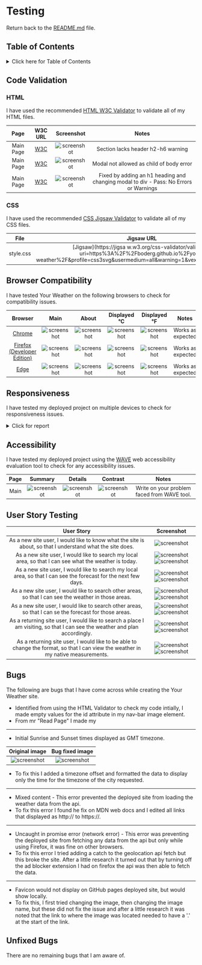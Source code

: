# Testing

Return back to the [README.md](README.md) file.

## Table of Contents

<details>
<summary>Click here for Table of Contents</summary>

- [Code Validation](#code-validation)
  - [HTML](#html)
  - [CSS](#css)

- [Browser Compatibility](#browser-compatibility)

- [Responsiveness](#responsiveness)

- [Accessibility](#accessibility)

- [User Story Testing](#user-story-testing)

- [Bugs](#bugs)

- [Unfixed Bugs](#unfixed-bugs)

</details>

## Code Validation

### HTML

I have used the recommended [HTML W3C Validator](https://validator.w3.org) to validate all of my HTML files.

| Page | W3C URL | Screenshot | Notes |
| :---: | :---: | :---: | :---: |
| Main Page | [W3C](https://validator.w3.org/nu/?doc=https%3A%2F%2Fboderg.github.io%2Fyour-weather%2F) | ![screenshot](documentation/validation/nu-html-checker-warnings.png) | Section lacks header h2-h6 warning |
| Main Page | [W3C](https://validator.w3.org/nu/?doc=https%3A%2F%2Fboderg.github.io%2Fyour-weather%2F) | ![screenshot](documentation/validation/nu-html-checker-warnings.png) | Modal not allowed as child of body error |
| Main Page | [W3C](https://validator.w3.org/nu/?doc=https%3A%2F%2Fboderg.github.io%2Fyour-weather%2F) | ![screenshot](documentation/validation/nu-html-checker-no-errors.png) | Fixed by adding an h1 heading and changing modal to div - Pass: No Errors or Warnings |

### CSS

I have used the recommended [CSS Jigsaw Validator](https://jigsaw.w3.org/css-validator) to validate all of my CSS files.

| File | Jigsaw URL | Screenshot | Notes |
| :---: | :---: | :---: | :---: |
| style.css | [Jigsaw](https://jigsa w.w3.org/css-validator/validator?uri=https%3A%2F%2Fboderg.github.io%2Fyour-weather%2F&profile=css3svg&usermedium=all&warning=1&vextwarning=&lang=en) | ![screenshot](https://github.com/Uche05/CI-PROJECTS-KUCJ/blob/main/documentation/testingshots/csscheck.png) | Pass: No Errors |

## Browser Compatibility

I have tested Your Weather on the following browsers to check for compatibility issues.

| Browser | Main | About | Displayed °C | Displayed °F | Notes |
| :---: | :---: | :---: | :---: | :---: | :---: |
| [Chrome](https://www.google.com/chrome) | ![screenshot](documentation/browsers/chrome/chrome-main.png) | ![screenshot](documentation/browsers/chrome/chrome-modal.png) | ![screenshot](documentation/browsers/chrome/chrome-displayed-c.png) | ![screenshot](documentation/browsers/chrome/chrome-displayed-f.png) | Works as expected |
| [Firefox (Developer Edition)](https://www.mozilla.org/firefox/developer) | ![screenshot](documentation/browsers/firefox-dev/firefox-dev-main.png) | ![screenshot](documentation/browsers/firefox-dev/firefox-dev-modal.png) | ![screenshot](documentation/browsers/firefox-dev/firefox-dev-displayed-c.png) | ![screenshot](documentation/browsers/firefox-dev/firefox-dev-displayed-f.png) | Works as expected |
| [Edge](https://www.microsoft.com/edge)| ![screenshot](documentation/browsers/edge/edge-main.png) | ![screenshot](documentation/browsers/edge/edge-modal.png) | ![screenshot](documentation/browsers/edge/edge-displayed-c.png) | ![screenshot](documentation/browsers/edge/edge-displayed-f.png) | Works as expected |

## Responsiveness

I have tested my deployed project on multiple devices to check for responsiveness issues.

<details>
<summary>Click for report</summary>

| Device | Main | About | Notes |
|---|---|---|---|

</details>

## Accessibility

I have tested my deployed project using the [WAVE](https://wave.webaim.org/) web accessibility evaluation tool to check for any accessibility issues.

| Page | Summary | Details | Contrast | Notes |
| :---: | :---: | :---: | :---: | :---: |
| Main | ![screenshot](documentation/wave/wave-summary.png) | ![screenshot](documentation/wave/wave-details.png) | ![screenshot](documentation/wave/wave-contrast.png) | Write on your problem faced from WAVE tool. |

## User Story Testing

| User Story | Screenshot |
| :---: | :---: |
| As a new site user, I would like to know what the site is about, so that I understand what the site does. | ![screenshot](documentation/features/modal.png) |
| As a new site user, I would like to search my local area, so that I can see what the weather is today. | ![screenshot](documentation/features/input-box.png) ![screenshot](documentation/features/search-button.png) |
| As a new site user, I would like to search my local area, so that I can see the forecast for the next few days. | ![screenshot](documentation/features/input-box.png) ![screenshot](documentation/features/search-button.png) |
| As a new site user, I would like to search other areas, so that I can see the weather in those areas. | ![screenshot](documentation/features/input-box.png) ![screenshot](documentation/features/search-button.png) |
| As a new site user, I would like to search other areas, so that I can se the forecast for those areas. | ![screenshot](documentation/features/input-box.png) ![screenshot](documentation/features/search-button.png) |
| As a returning site user, I would like to search a place I am visiting, so that I can see the weather and plan accordingly. | ![screenshot](documentation/features/input-box.png) ![screenshot](documentation/features/search-button.png) |
| As a returning site user, I would like to be able to change the format, so that I can view the weather in my native measurements. | ![screenshot](documentation/features/temp-toggle-f.png) ![screenshot](documentation/features/temp-toggle-c.png) |

## Bugs

The following are bugs that I have come across while creating the Your Weather site.
- Identified from using the HTML Validator to check my code intially, I made empty values for the id attribute in my nav-bar image element.
- From mr "Read Page" I made my 

***

- Initial Sunrise and Sunset times displayed as GMT timezone.

| Original image | Bug fixed image |
| :---: | :---: |
| ![screenshot](documentation/bugs/sunrise-set-gmt-date.png) | ![screenshot](documentation/bugs/sunrise-set-timezone-offset.png)

- To fix this I added a timezone offset and formatted the data to display only the time for the timezone of the city requested.

***

- Mixed content - This error prevented the deployed site from loading the weather data from the api.
- To fix this error I found he fix on MDN web docs and I edited all links that displayed as http:// to https://.

***

- Uncaught in promise error (network error) - This error was preventing the deployed site from fetching any data from the api but only while using Firefox, it was fine on other browsers.
- To fix this error I tried adding a catch to the geolocation api fetch but this broke the site. After a little research it turned out that by turning off the ad blocker extension I had on firefox the api was then able to fetch the data.
***

- Favicon would not display on GitHub pages deployed site, but would show locally.
- To fix this, I first tried changing the image, then changing the image name, but these did not fix the issue and after a little research it was noted that the link to where the image was located needed to have a '.' at the start of the link.

## Unfixed Bugs

There are no remaining bugs that I am aware of.
